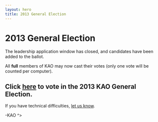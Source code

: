 ```yaml
---
layout: hero
title: 2013 General Election
---
```

# 2013 General Election

The leadership application window has closed, and candidates have been added to the ballot.

All __full__ members of KAO may now cast their votes (only one vote will be counted per computer).

## **Click <a href="#" rel="nofollow" onClick="window.open('http://www.smartsurvey.co.uk/s/87491STPSA', '','toolbar=0,location=0,directories=0,status=0,menubar=0,scrollbars=1,resizable=1,width=800,height=495');return false" >here</a> to vote in the 2013 KAO General Election.**

If you have technical difficulties, [let us know](mailto:desk@kentstateatc.org).

-KAO ^>
